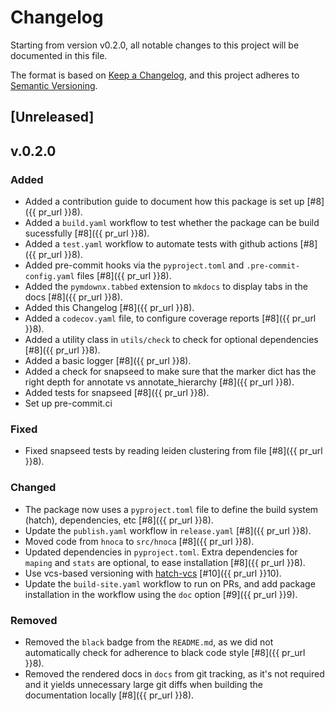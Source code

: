 # Changelog

Starting from version v0.2.0, all notable changes to this project will be documented in this file.

The format is based on [Keep a Changelog][],
and this project adheres to [Semantic Versioning][].

[keep a changelog]: https://keepachangelog.com/en/1.0.0/
[semantic versioning]: https://semver.org/spec/v2.0.0.html

## [Unreleased]

## v.0.2.0

### Added

- Added a contribution guide to document how this package is set up [#8]({{ pr_url }}8).
- Added a `build.yaml` workflow to test whether the package can be build sucessfully [#8]({{ pr_url }}8).
- Added a `test.yaml` workflow to automate tests with github actions [#8]({{ pr_url }}8).
- Added pre-commit hooks via the `pyproject.toml` and `.pre-commit-config.yaml` files [#8]({{ pr_url }}8).
- Added the `pymdownx.tabbed` extension to `mkdocs` to display tabs in the docs [#8]({{ pr_url }}8).
- Added this Changelog [#8]({{ pr_url }}8).
- Added a `codecov.yaml` file, to configure coverage reports [#8]({{ pr_url }}8).
- Added a utility class in `utils/check` to check for optional dependencies [#8]({{ pr_url }}8).
- Added a basic logger [#8]({{ pr_url }}8).
- Added a check for snapseed to make sure that the marker dict has the right depth for annotate vs annotate_hierarchy [#8]({{ pr_url }}8).
- Added tests for snapseed [#8]({{ pr_url }}8).
- Set up pre-commit.ci

### Fixed
- Fixed snapseed tests by reading leiden clustering from file [#8]({{ pr_url }}8).

### Changed
- The package now uses a `pyproject.toml` file to define the build system (hatch), dependencies, etc [#8]({{ pr_url }}8).
- Update the `publish.yaml` workflow in `release.yaml` [#8]({{ pr_url }}8).
- Moved code from `hnoca` to `src/hnoca` [#8]({{ pr_url }}8).
- Updated dependencies in `pyproject.toml`. Extra dependencies for `maping` and `stats` are optional, to ease installation [#8]({{ pr_url }}8).
- Use vcs-based versioning with [hatch-vcs](https://pypi.org/project/hatch-vcs/) [#10]({{ pr_url }}10).
- Update the `build-site.yaml` workflow to run on PRs, and add package installation in the workflow using the `doc` option [#9]({{ pr_url }}9).

### Removed
- Removed the `black` badge from the `README.md`, as we did not automatically check for adherence to black code style [#8]({{ pr_url }}8).
- Removed the rendered docs in `docs` from git tracking, as it's not required and it yields unnecessary large git diffs when building the documentation locally [#8]({{ pr_url }}8).

